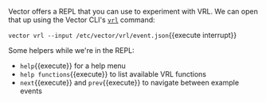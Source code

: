 Vector offers a REPL that you can use to experiment with VRL. We can open that
up using the Vector CLI's [`vrl`][vrl_cmd] command:

`vector vrl --input /etc/vector/vrl/event.json`{{execute interrupt}}

Some helpers while we're in the REPL:

* `help`{{execute}} for a help menu
* `help functions`{{execute}} to list available VRL functions
* `next`{{execute}} and `prev`{{execute}} to navigate between example events

[vrl_cmd]: https://vector.dev/docs/reference/cli/#vrl